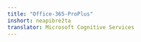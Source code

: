 ```yaml
---
title: "Office-365-ProPlus"
inshort: neapibrėžta
translator: Microsoft Cognitive Services
---
```




